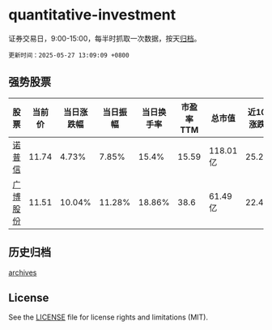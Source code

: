 # quantitative-investment

证券交易日，9:00-15:00，每半时抓取一次数据，按天[归档](archives)。

`更新时间：2025-05-27 13:09:09 +0800`

## 强势股票

|股票|当前价|当日涨跌幅|当日振幅|当日换手率|市盈率TTM|总市值|近10日涨跌幅|
|----|----|----|----|----|----|----|----|
|[诺普信](https://xueqiu.com/S/SZ002215)|11.74|4.73%|7.85%|15.4%|15.59|118.01亿|25.29%|
|[广博股份](https://xueqiu.com/S/SZ002103)|11.51|10.04%|11.28%|18.86%|38.6|61.49亿|22.45%|

## 历史归档

[archives](archives)

## License

See the [LICENSE](LICENSE) file for license rights and limitations (MIT).